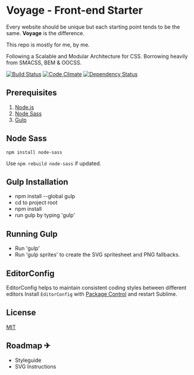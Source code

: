 # Voyage - Front-end Starter

Every website should be unique but each starting point tends to be the same. **Voyage** is the difference.

This repo is mostly for me, by me.

Following a Scalable and Modular Architecture for CSS.
Borrowing heavily from SMACSS, BEM & OOCSS.

[![Build Status](https://travis-ci.org/livingincircuits/voyage.svg)](https://travis-ci.org/livingincircuits/voyage)
[![Code Climate](https://codeclimate.com/github/livingincircuits/voyage/badges/gpa.svg)](https://codeclimate.com/github/livingincircuits/voyage)
[![Dependency Status](https://david-dm.org/livingincircuits/voyage.svg)](https://david-dm.org/livingincircuits/voyage)

## Prerequisites

1. [Node.js](http://nodejs.org/)
2. [Node Sass](https://www.npmjs.com/package/node-sass)
3. [Gulp](http://gulpjs.com/)

## Node Sass

`npm install node-sass`

Use `npm rebuild node-sass` if updated.

## Gulp Installation

* npm install --global gulp
* cd to project root
* npm install
* run gulp by typing 'gulp'

## Running Gulp

* Run 'gulp'
* Run 'gulp sprites' to create the SVG spritesheet and PNG fallbacks.

## EditorConfig

EditorConfig helps to maintain consistent coding styles between different editors
Install `EditorConfig` with [Package Control](https://sublime.wbond.net) and restart Sublime.

## License

[MIT](http://opensource.org/licenses/MIT)

## Roadmap ✈

* Styleguide
* SVG Instructions

